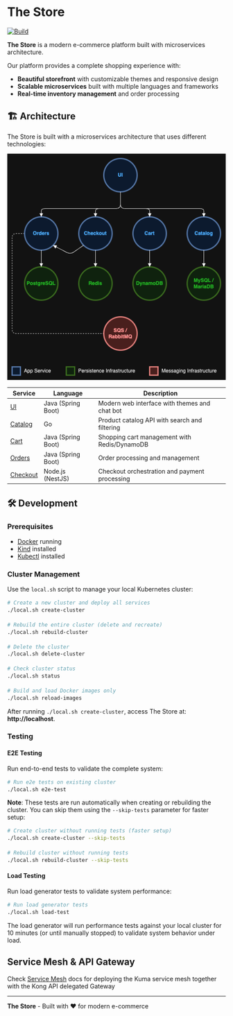 # The Store

[![Build](https://github.com/jupmoreno/the-store/actions/workflows/main.yml/badge.svg)](https://github.com/jupmoreno/the-store/actions/workflows/main.yml)

**The Store** is a modern e-commerce platform built with microservices architecture.

Our platform provides a complete shopping experience with:
- **Beautiful storefront** with customizable themes and responsive design
- **Scalable microservices** built with multiple languages and frameworks
- **Real-time inventory management** and order processing

## 🏗️ Architecture

The Store is built with a microservices architecture that uses different technologies:

![Architecture](/docs/images/architecture.png)

| Service | Language | Description |
|---------|----------|-------------|
| [UI](./src/ui/) | Java (Spring Boot) | Modern web interface with themes and chat bot |
| [Catalog](./src/catalog/) | Go | Product catalog API with search and filtering |
| [Cart](./src/cart/) | Java (Spring Boot) | Shopping cart management with Redis/DynamoDB |
| [Orders](./src/orders/) | Java (Spring Boot) | Order processing and management |
| [Checkout](./src/checkout/) | Node.js (NestJS) | Checkout orchestration and payment processing |


## 🛠️ Development

### Prerequisites
- [Docker](https://docs.docker.com/get-docker/) running
- [Kind](https://kind.sigs.k8s.io/docs/user/quick-start/#installation) installed
- [Kubectl](https://kubernetes.io/docs/tasks/tools/install-kubectl/) installed

### Cluster Management

Use the `local.sh` script to manage your local Kubernetes cluster:

```bash
# Create a new cluster and deploy all services
./local.sh create-cluster

# Rebuild the entire cluster (delete and recreate)
./local.sh rebuild-cluster

# Delete the cluster
./local.sh delete-cluster

# Check cluster status
./local.sh status

# Build and load Docker images only
./local.sh reload-images
```

After running `./local.sh create-cluster`, access The Store at: **http://localhost**.

### Testing

#### E2E Testing

Run end-to-end tests to validate the complete system:

```bash
# Run e2e tests on existing cluster
./local.sh e2e-test
```

**Note**: These tests are run automatically when creating or rebuilding the cluster. You can skip them using the `--skip-tests` parameter for faster setup:

```bash
# Create cluster without running tests (faster setup)
./local.sh create-cluster --skip-tests

# Rebuild cluster without running tests
./local.sh rebuild-cluster --skip-tests
```

#### Load Testing
Run load generator tests to validate system performance:

```bash
# Run load generator tests
./local.sh load-test
```

The load generator will run performance tests against your local cluster for 10 minutes (or until manually stopped) to validate system behavior under load.

## Service Mesh & API Gateway
Check [Service Mesh](docs/service-mesh/README.md) docs for deploying the Kuma service mesh together with the Kong API delegated Gateway

---

**The Store** - Built with ❤️ for modern e-commerce
